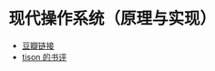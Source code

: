 # 现代操作系统（原理与实现）

- [豆瓣链接](https://book.douban.com/subject/35208251)
- [tison 的书评](morden-operating-systems-principle-and-implementation/review.md)

